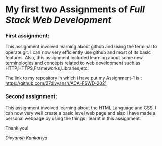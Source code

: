 # My first two Assignments of *Full Stack Web Development*


### First assignment:
This assignment involved learning about github and using the terminal to operate git. I can now very efficiently use github and most of its basic features. Also, this assignment included learning about some new terminologies and concepts related to web development such as HTTP,HTTPS,Frameworks,Libraries,etc.

The link to my repository in which i have put my Assignment-1 is :
https://github.com/27divyansh/ACA-FSWD-2021



### Second assignment:
This assignment involved learning about the HTML Language and CSS. I can now very well create a basic level web page and also i have made a personal webpage by using the things i learnt in this assignment.

Thank you!

*Divyansh Kankariya*
